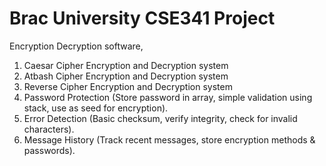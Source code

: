 # Brac University CSE341 Project
Encryption Decryption software,
1. Caesar Cipher Encryption and Decryption system
2. Atbash Cipher Encryption and Decryption system
3. Reverse Cipher Encryption and Decryption system
4. Password Protection (Store password in array, simple validation using stack, use as seed for encryption).
5. Error Detection (Basic checksum, verify integrity, check for invalid characters).
6. Message History (Track recent messages, store encryption methods & passwords).
